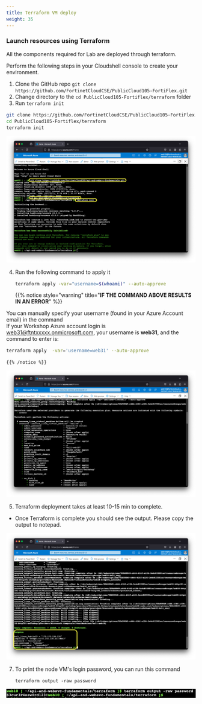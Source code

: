 ```yaml
---
title: Terraform VM deploy
weight: 35
---
```


### Launch resources using Terraform

All the components required for Lab are deployed through terraform. 


Perform the following steps in your Cloudshell console to create your environment.

1. Clone the GitHub repo `git clone https://github.com/FortinetCloudCSE/PublicCloud105-FortiFlex.git`
2. Change directory to the `cd PublicCloud105-Fortiflex/terraform` folder
3. Run `terraform init`

```sh
git clone https://github.com/FortinetCloudCSE/PublicCloud105-FortiFlex.git
cd PublicCloud105-Fortiflex/terraform
terraform init
```

![lab11](terraform1.png)

    
4. Run the following command to apply it

    ```sh
   terraform apply -var="username=$(whoami)" --auto-approve
    ```

    {{% notice style="warning" title="**IF THE COMMAND ABOVE RESULTS IN AN ERROR**" %}} 

You can manually specify your username (found in your Azure Account email) in the command  
If your Workshop Azure account login is web31@ftntxxxxx.onmicrosoft.com, your username is **web31**, and the command to enter is:

```sh
terraform apply  -var='username=web31' --auto-approve
```
    
    {{% /notice %}} 


![lab12](terraform2.png)
    
5. Terraform deployment takes at least 10-15 min to complete.
  * Once Terraform is complete you should see the output. Please copy the output to notepad.

![lab13](tfoutput.png)



7. To print the node VM's login password, you can run this command 

   ```
   terraform output -raw password
   ```

![lab14](lin_pass.png)
